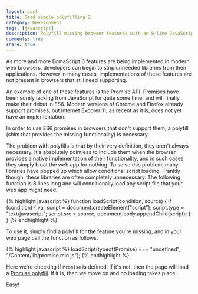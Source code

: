```yaml
---
layout: post
title: Dead simple polyfilling 2
category: Development
tags: [javascript]
description: Polyfill missing browser features with an 8-line JavaScript function.
comments: true
share: true
---
```


As more and more EcmaScript 6 features are being implemented in modern web browsers, developers can begin to strip unneeded libraries from their applications. However in many cases, implementations of these features are not present in browsers that still need supporting.

An example of one of these features is the Promise API. Promises have been sorely lacking from JavaScript for quite some time, and will finally make their debut in ES6. Modern versions of Chrome and Firefox already support promises, but Internet Exporer 11, as recent as it is, does not yet have an implementation.

In order to use ES6 promises in browsers that don't support them, a polyfill (shim that provides the missing functionality) is necessary.

The problem with polyfills is that by their very definition, they aren't always necessary. It's absolutely pointless to include them when the browser provides a native implementation of their functionality, and in such cases they simply bloat the web app for nothing. To solve this problem, many libraries have popped up which allow conditional script loading. Frankly though, these libraries are often completely unnecessary. The following function is 8 lines long and will conditionally load any script file that your web app might need.

{% highlight javascript %}
function loadScript(condition, source) {
    if (condition) {
        var script = document.createElement("script");
        script.type = "text/javascript";
        script.src = source;
        document.body.appendChild(script);
    }
}
{% endhighlight %}

To use it, simply find a polyfill for the feature you're missing, and in your web page call the function as follows.


{% highlight javascript %}
loadScript(typeof(Promise) === "undefined", "/Content/lib/promise.min.js");
{% endhighlight %}

Here we're checking if `Promise` is defined. If it's not, then the page will load a [Promise polyfill](https://github.com/lahmatiy/es6-promise-polyfill). If it is, then we move on and no loading takes place.

Easy!